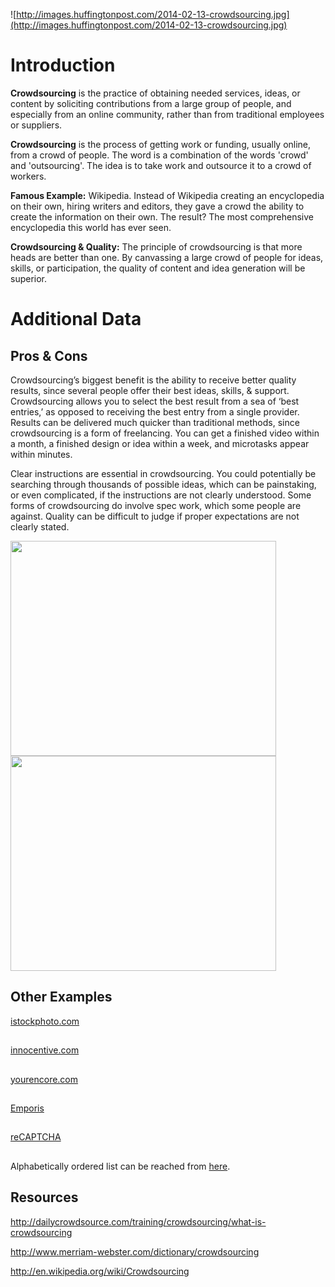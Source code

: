 ![http://images.huffingtonpost.com/2014-02-13-crowdsourcing.jpg](http://images.huffingtonpost.com/2014-02-13-crowdsourcing.jpg)

# Introduction #

**Crowdsourcing** is the practice of obtaining needed services, ideas, or content by soliciting contributions from a large group of people, and especially from an online community, rather than from traditional employees or suppliers.

**Crowdsourcing** is the process of getting work or funding, usually online, from a crowd of people. The word is a combination of the words 'crowd' and 'outsourcing'. The idea is to take work and outsource it to a crowd of workers.

**Famous Example:** Wikipedia. Instead of Wikipedia creating an encyclopedia on their own, hiring writers and editors, they gave a crowd the ability to create the information on their own. The result? The most comprehensive encyclopedia this world has ever seen.

**Crowdsourcing & Quality:** The principle of crowdsourcing is that more heads are better than one. By canvassing a large crowd of people for ideas, skills, or participation, the quality of content and idea generation will be superior.

# Additional Data #

## Pros & Cons ##

Crowdsourcing’s biggest benefit is the ability to receive better quality results, since several people offer their best ideas, skills, & support. Crowdsourcing allows you to select the best result from a sea of ‘best entries,’ as opposed to receiving the best entry from a single provider. Results can be delivered much quicker than traditional methods, since crowdsourcing is a form of freelancing. You can get a finished video within a month, a finished design or idea within a week, and microtasks appear within minutes.

Clear instructions are essential in crowdsourcing. You could potentially be searching through thousands of possible ideas, which can be painstaking, or even complicated, if the instructions are not clearly understood. Some forms of crowdsourcing do involve spec work, which some people are against. Quality can be difficult to judge if proper expectations are not clearly stated.



<a href='http://www.youtube.com/watch?feature=player_embedded&v=F0-UtNg3ots' target='_blank'><img src='http://img.youtube.com/vi/F0-UtNg3ots/0.jpg' width='425' height=344 /></a>
<a href='http://www.youtube.com/watch?feature=player_embedded&v=Buyub6vIG3Q' target='_blank'><img src='http://img.youtube.com/vi/Buyub6vIG3Q/0.jpg' width='425' height=344 /></a>

## Other Examples ##

[istockphoto.com](http://www.istockphoto.com/)
##  ##
[innocentive.com](http://innocentive.com/)
##  ##
[yourencore.com](http://www.yourencore.com/)
##  ##
[Emporis](http://www.emporis.com/)
##  ##
[reCAPTCHA](http://www.google.com/recaptcha)
##  ##
Alphabetically ordered list can be reached from [here](http://en.wikipedia.org/wiki/List_of_crowdsourcing_projects).
## Resources ##

http://dailycrowdsource.com/training/crowdsourcing/what-is-crowdsourcing

http://www.merriam-webster.com/dictionary/crowdsourcing

http://en.wikipedia.org/wiki/Crowdsourcing